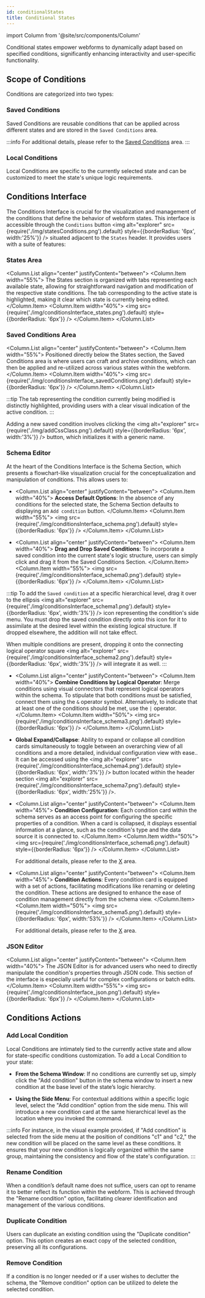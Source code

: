```yaml
---
id: conditionalStates
title: Conditional States
---
```


import Column from '@site/src/components/Column'



Conditional states empower webforms to dynamically adapt based on specified conditions, significantly enhancing interactivity and user-specific functionality.



## Scope of Conditions

Conditions are categorized into two types:

### Saved Conditions

Saved Conditions are reusable conditions that can be applied across different states and are stored in the `Saved Conditions` area.

:::info
For additional details, please refer to the [Saved Conditions](#saved-conditions) area.
:::

### Local Conditions

Local Conditions are specific to the currently selected state and can be customized to meet the state's unique logic requirements.


## Conditions Interface

The Conditions Interface is crucial for the visualization and management of the conditions that define the behavior of webform states. This interface is accessible through the `Conditions` button <img alt="explorer" src={require('./img/statesConditions.png').default} style={{borderRadius: '6px', width:'25%'}} /> situated adjacent to the `States` header. It provides users with a suite of features:

### States Area

<Column.List align="center" justifyContent="between">
	<Column.Item width="55%">
    The States section is organized with tabs representing each available state, allowing for straightforward navigation and modification of the respective state conditions. The tab corresponding to the active state is highlighted, making it clear which state is currently being edited.
	</Column.Item>
	<Column.Item width="40%">
		<img src={require('./img/conditionsInterface_states.png').default} style={{borderRadius: '6px'}} />
	</Column.Item>
</Column.List>

### Saved Conditions Area

<Column.List align="center" justifyContent="between">
	<Column.Item width="55%">
    Positioned directly below the States section, the Saved Conditions area is where users can craft and archive conditions, which can then be applied and re-utilized across various states within the webform. 
	</Column.Item>
	<Column.Item width="40%">
		<img src={require('./img/conditionsInterface_savedConditions.png').default} style={{borderRadius: '6px'}} />
	</Column.Item>
</Column.List>

:::tip
The tab representing the condition currently being modified is distinctly highlighted, providing users with a clear visual indication of the active condition.
:::

Adding a new saved condition involves clicking the <img alt="explorer" src={require('./img/addCssClass.png').default} style={{borderRadius: '6px', width:'3%'}} /> button, which initializes it with a generic name.


### Schema Editor

At the heart of the Conditions Interface is the Schema Section, which presents a flowchart-like visualization crucial for the conceptualization and manipulation of conditions. This allows users to:


- <Column.List align="center" justifyContent="between">
	<Column.Item width="40%">
    <strong>Access Default Options</strong>: In the absence of any conditions for the selected state, the Schema Section defaults to displaying an <code>Add condition</code> button.
	</Column.Item>
	<Column.Item width="55%">
		<img src={require('./img/conditionsInterface_schema.png').default} style={{borderRadius: '6px'}} />
	</Column.Item>
</Column.List>

- <Column.List align="center" justifyContent="between">
	<Column.Item width="40%">
    <strong>Drag and Drop Saved Conditions</strong>: To incorporate a saved condition into the current state's logic structure, users can simply click and drag it from the Saved Conditions Section. 
	</Column.Item>
	<Column.Item width="55%">
		<img src={require('./img/conditionsInterface_schema0.png').default} style={{borderRadius: '6px'}} />
	</Column.Item>
</Column.List>

:::tip
To add the `Saved condition` at a specific hierarchical level, drag it over to the ellipsis <img alt="explorer" src={require('./img/conditionsInterface_schema1.png').default} style={{borderRadius: '6px', width:'3%'}} /> icon representing the condition's side menu. You must drop the saved condition directly onto this icon for it to assimilate at the desired level within the existing logical structure. If dropped elsewhere, the addition will not take effect. 

When multiple conditions are present, dropping it onto the connecting logical operator square <img alt="explorer" src={require('./img/conditionsInterface_schema2.png').default} style={{borderRadius: '6px', width:'3%'}} /> will integrate it as well.
:::

- <Column.List align="center" justifyContent="between">
	<Column.Item width="40%">
    <strong>Combine Conditions by Logical Operator</strong>: Merge conditions using visual connectors that represent logical operators within the schema. To stipulate that both conditions must be satisfied, connect them using the <code>&</code> operator symbol. Alternatively, to indicate that at least one of the conditions should be met, use the <code>|</code> operator. 
	</Column.Item>
	<Column.Item width="50%">
		<img src={require('./img/conditionsInterface_schema3.png').default} style={{borderRadius: '6px'}} />
	</Column.Item>
</Column.List>


- **Global Expand/Collapse**: Ability to expand or collapse all condition cards simultaneously to toggle between an overarching view of all conditions and a more detailed, individual configuration view with ease.. It can be accessed using the <img alt="explorer" src={require('./img/conditionsInterface_schema4.png').default} style={{borderRadius: '6px', width:'3%'}} /> button located within the header section <img alt="explorer" src={require('./img/conditionsInterface_schema7.png').default} style={{borderRadius: '6px', width:'25%'}} />.


- <Column.List align="center" justifyContent="between">
	<Column.Item width="45%">
    <strong>Condition Configuration</strong>: Each condition card within the schema serves as an access point for configuring the specific properties of a condition. When a card is collapsed, it displays essential information at a glance, such as the condition's type and the data source it is connected to. 
	</Column.Item>
	<Column.Item width="50%">
		<img src={require('./img/conditionsInterface_schema6.png').default} style={{borderRadius: '6px'}} />
	</Column.Item>
</Column.List>

  For additional details, please refer to the [X](#) area.


- <Column.List align="center" justifyContent="between">
	<Column.Item width="45%">
    <strong>Condition Actions</strong>: Every condition card is equipped with a set of actions, facilitating modifications like renaming or deleting the condition. These actions are designed to enhance the ease of condition management directly from the schema view. 
	</Column.Item>
	<Column.Item width="50%">
		<img src={require('./img/conditionsInterface_schema5.png').default} style={{borderRadius: '6px', width:'53%'}} />
	</Column.Item>
</Column.List>

  For additional details, please refer to the [X](#) area.

### JSON Editor

<Column.List align="center" justifyContent="between">
	<Column.Item width="40%">
    The JSON Editor is for advanced users who need to directly manipulate the condition's properties through JSON code. This section of the interface is especially useful for complex configurations or batch edits.
	</Column.Item>
	<Column.Item width="55%">
		<img src={require('./img/conditionsInterface_json.png').default} style={{borderRadius: '6px'}} />
	</Column.Item>
</Column.List>




## Conditions Actions

### Add Local Condition

Local Conditions are intimately tied to the currently active state and allow for state-specific conditions customization. To add a Local Condition to your state:

- **From the Schema Window**: If no conditions are currently set up, simply click the "Add condition" button in the schema window to insert a new condition at the base level of the state’s logic hierarchy.
  
- **Using the Side Menu**: For contextual additions within a specific logic level, select the "Add condition" option from the side menu. This will introduce a new condition card at the same hierarchical level as the location where you invoked the command.

:::info
For instance, in the visual example provided, if "Add condition" is selected from the side menu at the position of conditions "c1" and "c2," the new condition will be placed on the same level as these conditions. It ensures that your new condition is logically organized within the same group, maintaining the consistency and flow of the state's configuration.
:::


### Rename Condition

When a condition’s default name does not suffice, users can opt to rename it to better reflect its function within the webform. This is achieved through the "Rename condition" option, facilitating clearer identification and management of the various conditions.

### Duplicate Condition

Users can duplicate an existing condition using the "Duplicate condition" option. This option creates an exact copy of the selected condition, preserving all its configurations.

### Remove Condition

If a condition is no longer needed or if a user wishes to declutter the schema, the "Remove condition" option can be utilized to delete the selected condition.




